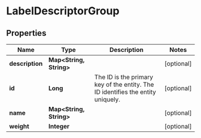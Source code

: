 
# LabelDescriptorGroup

## Properties
Name | Type | Description | Notes
------------ | ------------- | ------------- | -------------
**description** | **Map&lt;String, String&gt;** |  |  [optional]
**id** | **Long** | The ID is the primary key of the entity. The ID identifies the entity uniquely. |  [optional]
**name** | **Map&lt;String, String&gt;** |  |  [optional]
**weight** | **Integer** |  |  [optional]



